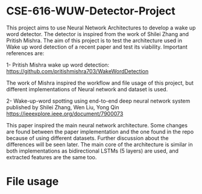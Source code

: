 # CSE-616-WUW-Detector-Project
This project aims to use Neural Network Architectures to develop a wake up word detector. The detector is inspired from the work of Shilei Zhang and Pritish Mishra. The aim of this project is to test the architecture used in Wake up word detection of a recent paper and test its viability. Important references are:

1- Pritish Mishra wake up word detection: https://github.com/pritishmishra703/WakeWordDetection

The work of Mishra inspired the workflow and file usage of this project, but different implementations of Neural network and dataset is used.

2- Wake-up-word spotting using end-to-end deep neural network system published by Shilei Zhang, Wen Liu, Yong Qin https://ieeexplore.ieee.org/document/7900073

This paper inspired the main neural network architecture. Some changes are found between the paper implementation and the one found in the repo because of using different datasets. Further discussion about the differences will be seen later. The main core of the architecture is similar in both implementations as bidirectional LSTMs (5 layers) are used, and extracted features are the same too. 

# File usage
